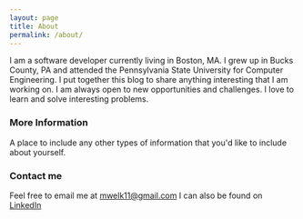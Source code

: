 ```yaml
---
layout: page
title: About
permalink: /about/
---
```


I am a software developer currently living in Boston, MA. I grew up in Bucks County, PA and attended the Pennsylvania State University for Computer Engineering. I put together this blog to share anything interesting that I am working on. I am always open to new opportunities and challenges. I love to learn and solve interesting problems.

### More Information

A place to include any other types of information that you'd like to include about yourself.

### Contact me

Feel free to email me at [mwelk11@gmail.com](mailto:mwelk11@gmail.com)
I can also be found on [LinkedIn](www.linkedin.com/in/matthew-welk-a2b2756a)
